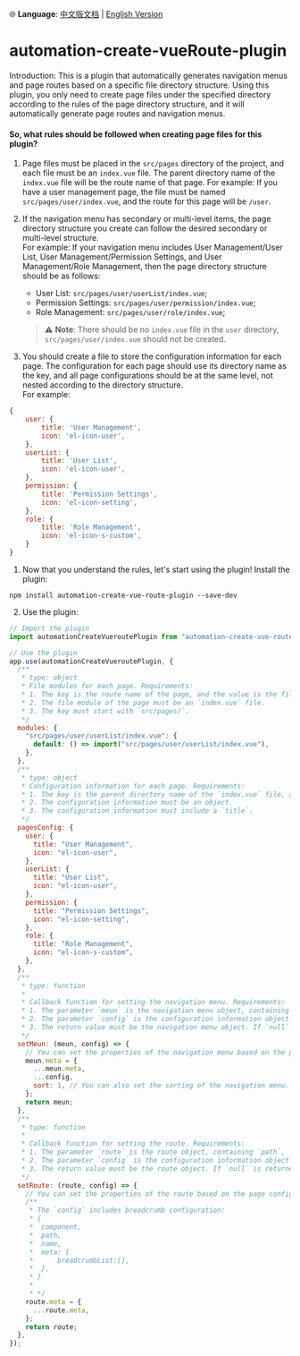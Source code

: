 🌐 **Language**: [中文版文档](README.zh-CN.md) | [English Version](README.md)

# automation-create-vueRoute-plugin

Introduction: This is a plugin that automatically generates navigation menus and page routes based on a specific file directory structure. Using this plugin, you only need to create page files under the specified directory according to the rules of the page directory structure, and it will automatically generate page routes and navigation menus.

#### So, what rules should be followed when creating page files for this plugin?

1. Page files must be placed in the `src/pages` directory of the project, and each file must be an `index.vue` file. The parent directory name of the `index.vue` file will be the route name of that page. For example: If you have a user management page, the file must be named `src/pages/user/index.vue`, and the route for this page will be `/user`.
2. If the navigation menu has secondary or multi-level items, the page directory structure you create can follow the desired secondary or multi-level structure.  
   For example: If your navigation menu includes User Management/User List, User Management/Permission Settings, and User Management/Role Management, then the page directory structure should be as follows:
   - User List: `src/pages/user/userList/index.vue`;
   - Permission Settings: `src/pages/user/permission/index.vue`;
   - Role Management: `src/pages/user/role/index.vue`;
   > ⚠️ **Note**: There should be no `index.vue` file in the `user` directory, `src/pages/user/index.vue` should not be created.

3. You should create a file to store the configuration information for each page. The configuration for each page should use its directory name as the key, and all page configurations should be at the same level, not nested according to the directory structure.  
   For example:

```javascript
{
    user: {
        title: 'User Management',
        icon: 'el-icon-user',
    },
    userList: {
        title: 'User List',
        icon: 'el-icon-user',
    },
    permission: {
        title: 'Permission Settings',
        icon: 'el-icon-setting',
    },
    role: {
        title: 'Role Management',
        icon: 'el-icon-s-custom',
    }
}
```
1. Now that you understand the rules, let's start using the plugin!
Install the plugin:  
```shell
npm install automation-create-vue-route-plugin --save-dev
```
2. Use the plugin:  
```javascript
// Import the plugin
import automationCreateVueroutePlugin from "automation-create-vue-route-plugin";

// Use the plugin
app.use(automationCreateVueroutePlugin, {
  /**
   * type: object
   * File modules for each page. Requirements:
   * 1. The key is the route name of the page, and the value is the file module of the page.
   * 2. The file module of the page must be an `index.vue` file.
   * 3. The key must start with `src/pages/`.
   */
  modules: {
    "src/pages/user/userList/index.vue": {
      default: () => import("src/pages/user/userList/index.vue"),
    },
  },
  /**
   * type: object
   * Configuration information for each page. Requirements:
   * 1. The key is the parent directory name of the `index.vue` file, and the value is the configuration information of the page.
   * 2. The configuration information must be an object.
   * 3. The configuration information must include a `title`.
   */
  pagesConfig: {
    user: {
      title: "User Management",
      icon: "el-icon-user",
    },
    userList: {
      title: "User List",
      icon: "el-icon-user",
    },
    permission: {
      title: "Permission Settings",
      icon: "el-icon-setting",
    },
    role: {
      title: "Role Management",
      icon: "el-icon-s-custom",
    },
  },
  /**
   * type: function
   *
   * Callback function for setting the navigation menu. Requirements:
   * 1. The parameter `meun` is the navigation menu object, containing `path` and `title` properties.
   * 2. The parameter `config` is the configuration information object of the page.
   * 3. The return value must be the navigation menu object. If `null` is returned, the menu will not be added to the navigation.
   */
  setMeun: (meun, config) => {
    // You can set the properties of the navigation menu based on the page configuration.
    meun.meta = {
      ...meun.meta,
      ...config,
      sort: 1, // You can also set the sorting of the navigation menu.
    };
    return meun;
  },
  /**
   * type: function
   *
   * Callback function for setting the route. Requirements:
   * 1. The parameter `route` is the route object, containing `path`, `name`, and `meta` properties.
   * 2. The parameter `config` is the configuration information object of the page.
   * 3. The return value must be the route object. If `null` is returned, the route will not be added to the router.
   */
  setRoute: (route, config) => {
    // You can set the properties of the route based on the page configuration.
    /**
     * The `config` includes breadcrumb configuration:
     * {
     *  component,
     *  path,
     *  name,
     *  meta: {
     *      breadcrumbList:[],
     *  },
     * }
     * 
     * */
    route.meta = {
      ...route.meta,
    };
    return route;
  },
});
```
